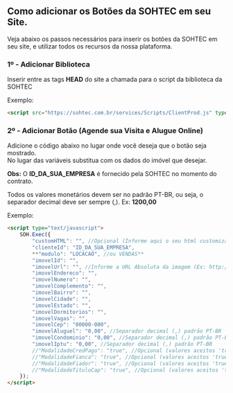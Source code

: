 ## Como adicionar os Botões da SOHTEC em seu Site.

Veja abaixo os passos necessários para inserir os botões da SOHTEC em seu site, e utilizar todos os recursos da nossa plataforma.

### 1º - Adicionar Biblioteca

Inserir entre as tags **HEAD** do site a chamada para o script da biblioteca da SOHTEC

Exemplo:
```html {.line-numbers}
<script src="https://sohtec.com.br/services/Scripts/ClientProd.js" type="text/javascript"></script>
```

<!--### 2º - Adicionar Botão (Área do Cliente)-->

<!--Adicione o código abaixo no lugar onde você deseja que o texto seja mostrado.</br>-->
<!--Obs: O **ID_DA_SUA_EMPRESA** é fornecido pela SOHTEC no momento do contrato.-->

<!--Exemplo:-->
<!--```html {.line-numbers}-->
<!--<script type="text/javascript">-->
<!--    SOH.Exec({       -->
<!--        "clienteId": "ID_DA_SUA_EMPRESA"-->
<!--    });-->
<!--</script>-->

<!--```-->

### 2º - Adicionar Botão (Agende sua Visita e Alugue Online)

Adicione o código abaixo no lugar onde você deseja que o botão seja mostrado.</br>
No lugar das variáveis substitua com os dados do imóvel que desejar. 

**Obs:** O **ID_DA_SUA_EMPRESA** é fornecido pela SOHTEC no momento do contrato.

Todos os valores monetários devem ser no padrão PT-BR, ou seja, o separador decimal deve ser sempre (,).
Ex: **1200,00**

Exemplo:
```html {.line-numbers}
<script type="text/javascript">
    SOH.Exec({
        "customHTML": "", //Opcional (Informe aqui o seu html customizado para o botão)        
        "clienteId": "ID_DA_SUA_EMPRESA",
        **"modulo": "LOCACAO", //ou VENDAS**
        "imovelId": "",
        "imovelUrl": "", //Informe a URL Absoluta da imagem (Ex: http://www.seudominio.com.br/imagem.jpg)
        "imovelEndereco": "",
        "imovelNumero": "",
        "imovelComplemento": "",
        "imovelBairro": "",
        "imovelCidade": "",
        "imovelEstado": "",
        "imovelDormitorios": "",
        "imovelVagas": "",
        "imovelCep": "00000-000",
        "imovelAluguel": "0,00", //Separador decimal (,) padrão PT-BR
        "imovelCondominio": "0,00", //Separador decimal (,) padrão PT-BR
        "imovelIptu": "0,00", //Separador decimal (,) padrão PT-BR        
        //"ModalidadeCredPago": "true", //Opcional (valores aceitos 'true' ou 'false')
        //"ModalidadeFianca": "true", //Opcional (valores aceitos 'true' ou 'false')
        //"ModalidadeFiador": "true", //Opcional (valores aceitos 'true' ou 'false')
        //"ModalidadeTituloCap": "true", //Opcional (valores aceitos 'true' ou 'false')
    });
</script>
```
